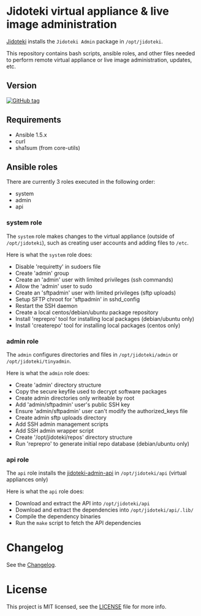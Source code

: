 # Jidoteki virtual appliance & live image administration

[Jidoteki](https://jidoteki.com) installs the `Jidoteki Admin` package in `/opt/jidoteki`.

This repository contains bash scripts, ansible roles, and other files needed to perform remote virtual appliance or live image administration, updates, etc.

## Version

[![GitHub tag](https://img.shields.io/github/tag/unscramble/jidoteki-admin.svg)](https://jidoteki.com)

## Requirements

* Ansible 1.5.x
* curl
* sha1sum (from core-utils)

## Ansible roles

There are currently 3 roles executed in the following order:

  - system
  - admin
  - api

### system role

The `system` role makes changes to the virtual appliance (outside of `/opt/jidoteki`), such as creating user accounts and adding files to `/etc`.

Here is what the `system` role does:

  * Disable 'requiretty' in sudoers file
  * Create 'admin' group
  * Create an 'admin' user with limited privileges (ssh commands)
  * Allow the 'admin' user to sudo
  * Create an 'sftpadmin' user with limited privileges (sftp uploads)
  * Setup SFTP chroot for 'sftpadmin' in sshd_config
  * Restart the SSH daemon
  * Create a local centos/debian/ubuntu package repository
  * Install 'reprepro' tool for installing local packages (debian/ubuntu only)
  * Install 'createrepo' tool for installing local packages (centos only)

### admin role

The `admin` configures directories and files in `/opt/jidoteki/admin` or `/opt/jidoteki/tinyadmin`.

Here is what the `admin` role does:

  * Create 'admin' directory structure
  * Copy the secure keyfile used to decrypt software packages
  * Create admin directories only writeable by root
  * Add 'admin/sftpadmin' user's public SSH key
  * Ensure 'admin/sftpadmin' user can't modify the authorized_keys file
  * Create admin sftp uploads directory
  * Add SSH admin management scripts
  * Add SSH admin wrapper script
  * Create '/opt/jidoteki/repos' directory structure
  * Run 'reprepro' to generate initial repo database (debian/ubuntu only)

### api role

The `api` role installs the [jidoteki-admin-api](https://github.com/unscramble/jidoteki-admin-api) in `/opt/jidoteki/api` (virtual appliances only)

Here is what the `api` role does:

  * Download and extract the API into `/opt/jidoteki/api`
  * Download and extract the dependencies into `/opt/jidoteki/api/.lib/`
  * Compile the dependency binaries
  * Run the `make` script to fetch the API dependencies

# Changelog

See the [Changelog](CHANGELOG.md).

# License

This project is MIT licensed, see the [LICENSE](LICENSE) file for more info.
